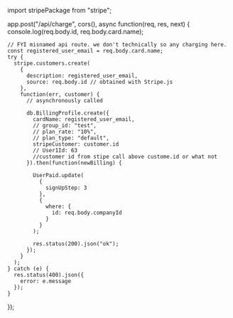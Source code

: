 import stripePackage from "stripe";

app.post("/api/charge", cors(), async function(req, res, next) {
    console.log(req.body.id, req.body.card.name);
 
    // FYI misnamed api route. we don't technically so any charging here.
    const registered_user_email = req.body.card.name;
    try {
      stripe.customers.create(
        {
          description: registered_user_email,
          source: req.body.id // obtained with Stripe.js
        },
        function(err, customer) {
          // asynchronously called
         
          db.BillingProfile.create({
            cardName: registered_user_email,
            // group_id: "test",
            // plan_rate: "10%",
            // plan_type: "default",
            stripeCustomer: customer.id
            // User1Id: 63
            //customer id from stipe call above custome.id or what not
          }).then(function(newBilling) {
           
            UserPaid.update(
              {
                signUpStep: 3
              },
              {
                where: {
                  id: req.body.companyId
                }
              }
            );

            res.status(200).json("ok");
          });
        }
      );
    } catch (e) {
      res.status(400).json({
        error: e.message
      });
    }
  });
